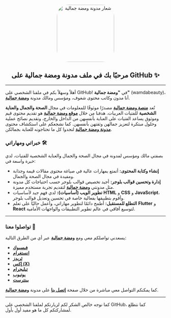 <div align="center">
  <img src="https://blogger.googleusercontent.com/img/b/R29vZ2xl/AVvXsEgQF_Z4adghuF-p3L81eFl_SMSIIGCUWBv0UQkxNQszXjX05elg5VhbhcgxkmeWodFIf1EoPi9vUWHaAbUVg7fuYTUrKg87P6Jg4LS8YIFA3_mq8GXT6iCUgVHWGruaEQ3B4Da18UsctUIdOdmilPihfWIFsWH935GconEcF7pvDX8IYhKI22LMk1YyOB0/s180-rw/apple-touch-icon-180x180.png" alt="شعار مدونة ومضة جمالية" width="180" height="180" style="border-radius: 20%;">
  <h2>مرحبًا بك في ملف مدونة ومضة جمالية على GitHub ✨</h2>
</div>

---

أهلاً وسهلاً بكم في ملفنا الشخصي على GitHub! في **"ومضة جمالية"** (wamdabeauty)، أنا مدون وكاتب محتوى شغوف، ومؤسس ومالك مدونة **[ومضة جمالية](https://www.wamdabeauty.com/)**.

تُعد **[منصة ومضة جمالية](https://www.wamdabeauty.com/)** مصدرًا موثوقًا للمعلومات في مجال **الصحة والجمال والعناية الشخصية** للفتيات العربيات.
هدفنا من خلال **[موقع ومضة جمالية](https://www.wamdabeauty.com/)** هو تقديم محتوى قيم وموثوق يساعد الفتيات على العناية بأنفسهن من الداخل والخارج، وتقديم نصائح عملية وحلول مبتكرة لتعزيز جمالهن وثقتهن بأنفسهن.
كما نشجعكم على استكشاف محتوى **[مدونة ومضة جمالية](https://www.wamdabeauty.com/)** لتجدوا كل ما تحتاجونه للعناية بجمالكن.

### خبراتي ومهاراتي 🛠️

بصفتي مالك ومؤسس لمدونة في مجال الصحة والجمال والعناية الشخصية للفتيات، لدي خبرة واسعة في:

* **إنشاء وكتابة المحتوى:** أتمتع بمهارات عالية في صياغة محتوى مقالات قيمة وجذابة ومفيدة في مجال الصحة والجمال.
* **إدارة وتحسين قوالب بلوجر:** أجيد تخصيص قوالب بلوجر حسب احتياجات كل مدونة مثل مدونتي **[ومضة جمالية](https://www.wamdabeauty.com/)** لتقديم تجربة مستخدم مميزة.
* **تطوير الويب (أساسيات):** لدي فهم جيد لأساسيات **HTML** و **CSS** و **JavaScript**، وأقوم بتطبيقها بفعالية خاصة في تحسين وتعديل قوالب بلوجر.
* **التطلع للمستقبل:** أطمح دائمًا لتطوير مهاراتي، وأعمل حاليًا على تعلم **Flutter** و **React** لتوسيع آفاقي في عالم تطوير التطبيقات والواجهات الأمامية.

---

### تواصلوا معنا 📧

يسعدني تواصلكم معي ومع **[ومضة جمالية](https://www.wamdabeauty.com/)** عبر أي من الطرق التالية:

* **[فيسبوك](https://www.facebook.com/wamdabeauty)**
* **[انستغرام](https://www.instagram.com/wamdabeauty)**
* **[ثريدز](https://www.threads.com/wamdabeauty)**
* **[إكس (X)](https://x.com/wamdabeauty)**
* **[تيليجرام](https://t.me/wamdabeauty)**
* **[يوتيوب](https://www.youtube.com/wamdabeauty)**
* **[بينترست](https://www.pinterest.com/wamdabeauty)**

كما يمكنكم التواصل معي مباشرة من خلال صفحة **[إتصل بنا](https://www.wamdabeauty.com/p/contact-us.html)** على مدونة **[ومضة جمالية](https://www.wamdabeauty.com/)**.

---

كما نوجه خالص الشكر لكم لزيارتكم لملفنا الشخصي على GitHub، كما نتطلع لمشاركتكم كل ما هو مفيد أول بأول.
